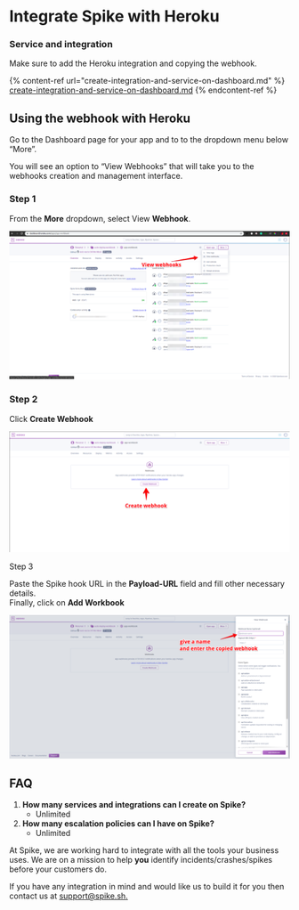 # Integrate Spike with Heroku

### Service and integration

Make sure to add the Heroku integration and copying the webhook. 

{% content-ref url="create-integration-and-service-on-dashboard.md" %}
[create-integration-and-service-on-dashboard.md](create-integration-and-service-on-dashboard.md)
{% endcontent-ref %}

## Using the webhook with Heroku



Go to the Dashboard page for your app and to to the dropdown menu below “More”. 

You will see an option to “View Webhooks” that will take you to the webhooks creation and management interface.

### Step 1

From the **More** dropdown, select View **Webhook**.

![Go to More at the Dashboard](<../.gitbook/assets/image (32).png>)



### Step 2

Click **Create Webhook**

![Click to Create a Webhook](<../.gitbook/assets/image (33).png>)



Step 3

Paste the Spike hook URL in the **Payload-URL** field and fill other necessary details.\
Finally, click on **Add Workbook**

![Paste the Wbhook URL](<../.gitbook/assets/image (34).png>)

## FAQ

1. **How many services and integrations can I create on Spike?**
   * Unlimited
2. **How many escalation policies can I have on Spike?**
   * Unlimited

At Spike, we are working hard to integrate with all the tools your business uses. We are on a mission to help **you** identify incidents/crashes/spikes before your customers do.

If you have any integration in mind and would like us to build it for you then contact us at [support@spike.sh.](mailto:support@spike.sh)
